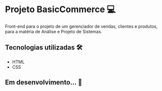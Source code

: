 # Projeto BasicCommerce 💻

Front-end para o projeto de um gerenciador de vendas, clientes e produtos, para a matéria de Análise e Projeto de Sistemas.

## Tecnologias utilizadas 🛠️

- HTML
- CSS

## Em desenvolvimento... 🚧
